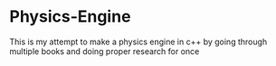 # Physics-Engine
This is my attempt to make a physics engine in c++ by going through multiple books and doing proper research for once
